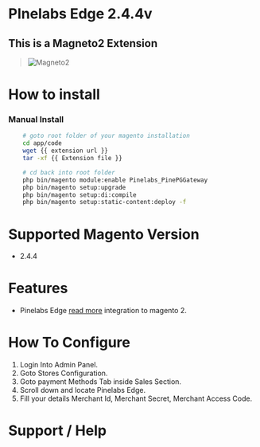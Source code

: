 # PInelabs Edge 2.4.4v

## This is a Magneto2 Extension

> ![Magneto2](https://github.com/MCSAM-pvt/plural-magento/blob/master/Images/magento.svg)

# How to install

 ### Manual Install

```sh
    # goto root folder of your magento installation
    cd app/code
    wget {{ extension url }}
    tar -xf {{ Extension file }}

    # cd back into root folder
    php bin/magento module:enable Pinelabs_PinePGGateway
    php bin/magento setup:upgrade
    php bin/magento setup:di:compile
    php bin/magento setup:static-content:deploy -f
```

# Supported Magento Version

 - 2.4.4

# Features

 - Pinelabs Edge [read more](https://www.pinelabs.com/developer/apis) integration to magento 2.
 
# How To Configure

 1. Login Into Admin Panel.
 2. Goto Stores Configuration.
 3. Goto payment Methods Tab inside Sales Section.
 4. Scroll down and locate Pinelabs Edge.
 5. Fill your details Merchant Id, Merchant Secret, Merchant Access Code.

# Support / Help

